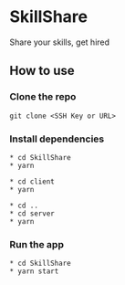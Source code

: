 # SkillShare
Share your skills, get hired
## How to use

### Clone the repo
```
git clone <SSH Key or URL>
```
### Install dependencies
```
* cd SkillShare
* yarn

* cd client
* yarn

* cd ..
* cd server
* yarn
```
### Run the app
```
* cd SkillShare
* yarn start
